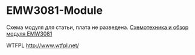 # EMW3081-Module

Схема модуля для статьи, плата не разведена.
[Схемотехника и обзор модуля EMW3081](https://adelectronics.ru/2018/02/01/%d1%81%d1%85%d0%b5%d0%bc%d0%be%d1%82%d0%b5%d1%85%d0%bd%d0%b8%d0%ba%d0%b0-%d0%b8-%d0%be%d0%b1%d0%b7%d0%be%d1%80-%d0%bc%d0%be%d0%b4%d1%83%d0%bb%d1%8f-emw3081/)<br>

WTFPL
http://www.wtfpl.net/
